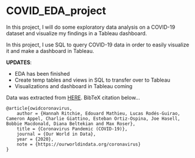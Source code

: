# COVID_EDA_project
In this project, I will do some exploratory data analysis on a COVID-19 dataset and visualize my findings in a Tableau dashboard.

In this project, I use SQL to query COVID-19 data in order to easily visualize it and make a dashboard in Tableau. 

__UPDATES__: 
- EDA has been finished 
- Create temp tables and views in SQL to transfer over to Tableau
- Visualizations and dashboard in Tableau coming 

Data was extracted from [HERE](https://ourworldindata.org/covid-deaths). BibTeX citation below...
```
@article{owidcoronavirus,
    author = {Hannah Ritchie, Edouard Mathieu, Lucas Rodés-Guirao, Cameron Appel, Charlie Giattino, Esteban Ortiz-Ospina, Joe Hasell, Bobbie Macdonald, Diana Beltekian and Max Roser},
    title = {Coronavirus Pandemic (COVID-19)},
    journal = {Our World in Data},
    year = {2020},
    note = {https://ourworldindata.org/coronavirus}
}
```
